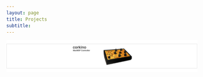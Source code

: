```yaml
---
layout: page
title: Projects
subtitle:
---
```



[<img src="https://github.com/Velitch/velitch/blob/main/assets/img/Tavola%20disegno%202.png?raw=true" align="right" />](https://velitch.github.io/velitch/2021-10-13-corkino/)
